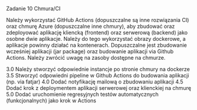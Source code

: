 Zadanie 10 Chmura/CI

Należy wykorzystać GitHub Actions (dopuszczalne są inne rozwiązania
CI) oraz chmurę Azure (dopuszczalne inne chmury), aby zbudować oraz zdeployować aplikację kliencką (frontend) oraz serwerową (backend) jako osobne dwie aplikacje. Należy do tego wykorzystać obrazy dockerowe, a aplikacje powinny działać na kontenerach. Dopuszczalne jest zbudowanie wcześniej aplikacji (jar package) oraz budowanie aplikacji via Github Actions. Należy zwrócić uwagę na zasoby dostępne na chmurze.

3.0 Należy stworzyć odpowiednie instancje po stronie chmury na dockerze
3.5 Stworzyć odpowiedni pipeline w Github Actions do budowania aplikacji (np. via fatjar)
4.0 Dodać notyfikację mailową o zbudowaniu aplikacji
4.5 Dodać krok z deploymentem aplikacji serwerowej oraz klienckiej na chmurę
5.0 Dodać uruchomienie regresyjnych testów automatycznych
(funkcjonalnych) jako krok w Actions
